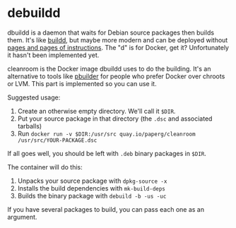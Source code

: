 debuildd
========

dbuildd is a daemon that waits for Debian source packages then builds them.
It's like [buildd](https://buildd.debian.org/), but maybe more modern and can be
deployed without
[pages and pages of instructions](https://wiki.debian.org/BuilddSetup). The "d"
is for Docker, get it? Unfortunately it hasn't been implemented yet.

cleanroom is the Docker image dbuildd uses to do the building. It's an
alternative to tools like [pbuilder](http://pbuilder.alioth.debian.org/) for
people who prefer Docker over chroots or LVM. This part is implemented so you
can use it.

Suggested usage:

  1. Create an otherwise empty directory. We'll call it `$DIR`.
  2. Put your source package in that directory (the `.dsc` and associated
     tarballs)
  3. Run `docker run -v $DIR:/usr/src quay.io/paperg/cleanroom
     /usr/src/YOUR-PACKAGE.dsc`

If all goes well, you should be left with `.deb` binary packages in `$DIR`.

The container will do this:

  1. Unpacks your source package with `dpkg-source -x`
  2. Installs the build dependencies with `mk-build-deps`
  3. Builds the binary package with `debuild -b -us -uc`

If you have several packages to build, you can pass each one as an argument.
